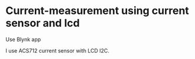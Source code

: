 # Current-measurement using current sensor and lcd
Use Blynk app

I use ACS712 current sensor with LCD I2C.


